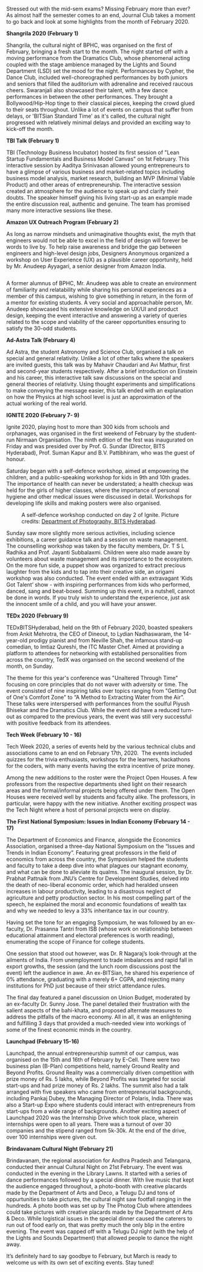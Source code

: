 <p><!-- wp:paragraph --></p>
<p>Stressed out with the mid-sem exams? Missing February more than ever? As almost half the semester comes to an end, Journal Club takes a moment to go back and look at some highlights from the month of February 2020.</p>
<p><!-- /wp:paragraph --></p>
<p><!-- wp:paragraph --></p>
<p><strong>Shangrila 2020 (February 1)</strong></p>
<p><!-- /wp:paragraph --></p>
<p><!-- wp:paragraph --></p>
<p>Shangrila, the cultural night of BPHC, was organised on the first of February, bringing a fresh start to the month. The night started off with a moving performance from the Dramatics Club, whose phenomenal acting coupled with the stage ambience managed by the Lights and Sound Department (LSD) set the mood for the night. Performances by Cypher, the Dance Club, included well-choreographed performances by both juniors and seniors that filled the auditorium with adrenaline and received raucous cheers. Swaranjali also showcased their talent, with a few dance performances in between the other performances. They brought a Bollywood/Hip-Hop tinge to their classical pieces, keeping the crowd glued to their seats throughout. Unlike a lot of events on campus that suffer from delays, or 'BITSian Standard Time' as it's called, the cultural night progressed with relatively minimal delays and provided an exciting way to kick-off the month.</p>
<p><!-- /wp:paragraph --></p>
<p><!-- wp:paragraph --></p>
<p><strong>TBI Talk (February 1)</strong></p>
<p><!-- /wp:paragraph --></p>
<p><!-- wp:paragraph --></p>
<p>TBI (Technology Business Incubator) hosted its first session of "Lean Startup Fundamentals and Business Model Canvas" on 1st February. This interactive session by Aaditya Srinivasan allowed young entrepreneurs to have a glimpse of various business and market-related topics including business model analysis, market research, building an MVP (Minimal Viable Product) and other areas of entrepreneurship. The interactive session created an atmosphere for the audience to speak up and clarify their doubts. The speaker himself giving his living start-up as an example made the entire discussion real, authentic and genuine. The team has promised many more interactive sessions like these.</p>
<p><!-- /wp:paragraph --></p>
<p><!-- wp:paragraph --></p>
<p><strong>Amazon UX Outreach Program (February 2)</strong></p>
<p><!-- /wp:paragraph --></p>
<p><!-- wp:paragraph --></p>
<p>As long as narrow mindsets and unimaginative thoughts exist, the myth that engineers would not be able to excel in the field of design will forever be words to live by. To help raise awareness and bridge the gap between engineers and high-level design jobs, Designers Anonymous organized a workshop on User Experience (UX) as a plausible career opportunity, held by Mr. Anudeep Ayyagari, a senior designer from Amazon India.</p>
<p><!-- /wp:paragraph --></p>
<p><!-- wp:image {"id":932,"sizeSlug":"large"} --></p>
<figure class="wp-block-image size-large"><img src="{{ site.baseurl }}/assets/2020/03/design-workshop.jpg?w=960" alt="" class="wp-image-932" /></figure>
<p><!-- /wp:image --></p>
<p><!-- wp:paragraph --></p>
<p>A former alumnus of BPHC, Mr. Anudeep was able to create an environment of familiarity and relatability while sharing his personal experiences as a member of this campus, wishing to give something in return, in the form of a mentor for existing students. A very social and approachable person, Mr. Anudeep showcased his extensive knowledge on UX/UI and product design, keeping the event interactive and answering a variety of queries related to the scope and viability of the career opportunities ensuring to satisfy the 30-odd students.</p>
<p><!-- /wp:paragraph --></p>
<p><!-- wp:paragraph --></p>
<p><strong>Ad-Astra Talk (February 4)&nbsp;</strong></p>
<p><!-- /wp:paragraph --></p>
<p><!-- wp:paragraph --></p>
<p>Ad Astra, the student Astronomy and Science Club, organised a talk on special and general relativity. Unlike a lot of other talks where the speakers are invited guests, this talk was by Mahavir Chaudari and Avi Mathur, first and second-year students respectively. After a brief introduction on Einstein and his career, this interactive talk saw discussions on the special and general theories of relativity. Using thought experiments and simplifications to make conveying the message easier, this talk ended with an explanation on how the Physics at high school level is just an approximation of the actual working of the real world.</p>
<p><!-- /wp:paragraph --></p>
<p><!-- wp:paragraph --></p>
<p><strong>IGNITE 2020 (February 7- 9)</strong></p>
<p><!-- /wp:paragraph --></p>
<p><!-- wp:paragraph --></p>
<p>Ignite 2020, playing host to more than 300 kids from schools and orphanages, was organised in the first weekend of February by the student-run Nirmaan Organisation. The ninth edition of the fest was inaugurated on Friday and was presided over by Prof. G. Sundar (Director, BITS Hyderabad), Prof. Suman Kapur and B.V. Pattibhiram, who was the guest of honour.&nbsp;</p>
<p><!-- /wp:paragraph --></p>
<p><!-- wp:paragraph --></p>
<p>Saturday began with a self-defence workshop, aimed at empowering the children, and a public-speaking workshop for kids in 9th and 10th grades. The importance of health can never be understated; a health checkup was held for the girls of higher classes, where the importance of personal hygiene and other medical issues were discussed in detail. Workshops for developing life skills and making posters were also organised.</p>
<p><!-- /wp:paragraph --></p>
<p><!-- wp:image {"id":931,"sizeSlug":"large"} --></p>
<figure class="wp-block-image size-large"><img src="{{ site.baseurl }}/assets/2020/03/ignite.jpg?w=960" alt="" class="wp-image-931" /><br />
<figcaption>A self-defence workshop conducted on day 2 of Ignite. Picture credits: <a href="https://www.facebook.com/DoPY.BPHC/">Department of Photography, BITS Hyderabad</a>. </figcaption>
</figure>
<p><!-- /wp:image --></p>
<p><!-- wp:paragraph --></p>
<p>Sunday saw more slightly more serious activities, including science exhibitions, a career guidance talk and a session on waste management. The counselling workshop was taken by the faculty members, Dr. T S L Radhika and Prof. Jayanti Subbalaxmi. Children were also made aware by volunteers about waste management and its importance to the ecosystem. On the more fun side, a puppet show was organized to extract precious laughter from the kids and to tap into their creative side, an origami workshop was also conducted. The event ended with an extravagant ‘Kids Got Talent’ show - with inspiring performances from kids who performed, danced, sang and beat-boxed. Summing up this event, in a nutshell, cannot be done in words. If you truly wish to understand the experience, just ask the innocent smile of a child, and you will have your answer.</p>
<p><!-- /wp:paragraph --></p>
<p><!-- wp:paragraph --></p>
<p><strong>TEDx 2020 (February 9)</strong></p>
<p><!-- /wp:paragraph --></p>
<p><!-- wp:paragraph --></p>
<p>TEDxBITSHyderabad, held on the 9th of February 2020, boasted speakers from Ankit Mehrotra, the CEO of Dineout, to Lydian Nadhaswaram, the 14-year-old prodigy pianist and from Neville Shah, the infamous stand-up comedian, to Imtiaz Qureshi, the ITC Master Chef. Aimed at providing a platform to attendees for networking with established personalities from across the country, TedX was organised on the second weekend of the month, on Sunday.</p>
<p><!-- /wp:paragraph --></p>
<p><!-- wp:paragraph --></p>
<p>The theme for this year's conference was "Unaltered Through Time" focusing on core principles that do not waver with adversity or time. The event consisted of nine inspiring talks over topics ranging from "Getting Out of One's Comfort Zone" to “A Method to Extracting Water from the Air”. These talks were interspersed with performances from the soulful Piyush Bhisekar and the Dramatics Club. While the event did have a reduced turn-out as compared to the previous years, the event was still very successful with positive feedback from its attendees.</p>
<p><!-- /wp:paragraph --></p>
<p><!-- wp:paragraph --></p>
<p><strong>Tech Week (February 10 - 16)</strong></p>
<p><!-- /wp:paragraph --></p>
<p><!-- wp:paragraph --></p>
<p>Tech Week 2020, a series of events held by the various technical clubs and associations came to an end on February 17th, 2020.&nbsp; The events included quizzes for the trivia enthusiasts, workshops for the learners, hackathons for the coders, with many events having the extra incentive of prize money.&nbsp;</p>
<p><!-- /wp:paragraph --></p>
<p><!-- wp:paragraph --></p>
<p>Among the new additions to the roster were the Project Open Houses. A few professors from the respective departments shed light on their research areas and the formal/informal projects being offered under them. The Open Houses were received well by students and faculty alike. The professors, in particular, were happy with the new initiative. Another exciting prospect was the Tech Night where a host of personal projects were on display.&nbsp;&nbsp;&nbsp;&nbsp;</p>
<p><!-- /wp:paragraph --></p>
<p><!-- wp:paragraph --></p>
<p><strong>The First National Symposium: Issues in Indian Economy (February 14 - 17)</strong></p>
<p><!-- /wp:paragraph --></p>
<p><!-- wp:paragraph --></p>
<p>The Department of Economics and Finance, alongside the Economics Association, organised a three-day National Symposium on the “Issues and Trends in Indian Economy”. Featuring great professors in the field of economics from across the country, the Symposium helped the students and faculty to take a deep dive into what plagues our stagnant economy, and what can be done to alleviate its qualms. The inaugural session, by Dr. Prabhat Pattnaik from JNU’s Centre for Development Studies, delved into the death of neo-liberal economic order, which had heralded unseen increases in labour productivity, leading to a disastrous neglect of agriculture and petty production sector. In his most compelling part of the speech, he explained the moral and economic foundations of wealth tax and why we needed to levy a 33% inheritance tax in our country.</p>
<p><!-- /wp:paragraph --></p>
<p><!-- wp:paragraph --></p>
<p>Having set the tone for an engaging Symposium, he was followed by an ex-faculty, Dr. Prasanna Tantri from ISB (whose work on relationship between educational attainment and electoral preferences is worth reading), enumerating the scope of Finance for college students.</p>
<p><!-- /wp:paragraph --></p>
<p><!-- wp:paragraph --></p>
<p>One session that stood out however, was Dr. R Nagaraj’s look-through at the ailments of India. From unemployment to trade imbalances and rapid fall in export growths, the session (and the lunch room discussions post the event) left the audience in awe. An ex-BITSian, he shared his experience of 0% attendance, graduating with a merely 6+ CGPA, and rejecting many institutions for PhD just because of their strict attendance rules.</p>
<p><!-- /wp:paragraph --></p>
<p><!-- wp:paragraph --></p>
<p>The final day featured a panel discussion on Union Budget, moderated by an ex-faculty Dr. Sunny Jose. The panel detailed their frustration with the salient aspects of the bahi-khata, and proposed alternate measures to address the pitfalls of the macro economy. All in all, it was an enlightening and fulfilling 3 days that provided a much-needed view into workings of some of the finest economic minds in the country.</p>
<p><!-- /wp:paragraph --></p>
<p><!-- wp:paragraph --></p>
<p><strong>Launchpad (February 15-16)</strong></p>
<p><!-- /wp:paragraph --></p>
<p><!-- wp:paragraph --></p>
<p>Launchpad, the annual entrepreneurship summit of our campus, was organised on the 15th and 16th of February by E-Cell. There were two business plan (B-Plan) competitions held, namely Ground Reality and Beyond Profits. Ground Reality was a commercially driven competition with prize money of Rs. 5 lakhs, while Beyond Profits was targeted for social start-ups and had prize money of Rs. 2 lakhs. The summit also had a talk arranged with five speakers who came from entrepreneurial backgrounds, including Pankaj Dubey, the Managing Director of Polaris, India. There was also a Start-up Expo where students could interact with entrepreneurs from start-ups from a wide range of backgrounds. Another exciting aspect of Launchpad 2020 was the Internship Drive which took place, wherein internships were open to all years. There was a turnout of over 30 companies and the stipend ranged from 5k-30k. At the end of the drive, over 100 internships were given out.</p>
<p><!-- /wp:paragraph --></p>
<p><!-- wp:paragraph --></p>
<p><strong>Brindavanam Cultural Night (February 21)</strong></p>
<p><!-- /wp:paragraph --></p>
<p><!-- wp:paragraph --></p>
<p>Brindavanam, the regional association for Andhra Pradesh and Telangana, conducted their annual Cultural Night on 21st February. The event was conducted in the evening in the Library Lawns. It started with a series of dance performances followed by a special dinner. With live music that kept the audience engaged throughout, a photo-booth with creative placards made by the Department of Arts and Deco, a Telugu DJ and tons of oppurtunities to take pictures, the cultural night saw footfall ranging in the hundreds. A photo booth was set up by The Photog Club where attendees could take pictures with creative placards made by the Department of Arts &amp; Deco. While logistical issues in the special dinner caused the caterers to run out of food early on, that was pretty much the only blip in the entire evening. The event was capped off with a Telugu DJ night (with the help of the Lights and Sounds Department) that allowed people to dance the night away.</p>
<p><!-- /wp:paragraph --></p>
<p><!-- wp:paragraph --></p>
<p>It’s definitely hard to say goodbye to February, but March is ready to welcome us with its own set of exciting events. Stay tuned!</p>
<p><!-- /wp:paragraph --></p>
